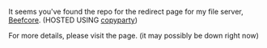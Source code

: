 It seems you've found the repo for the redirect page for my file server, [Beefcore](https://beefcore.loca.lt). (HOSTED USING [copyparty](https://github.com/9001/copyparty))

For more details, please visit the page. (it may possibly be down right now)
